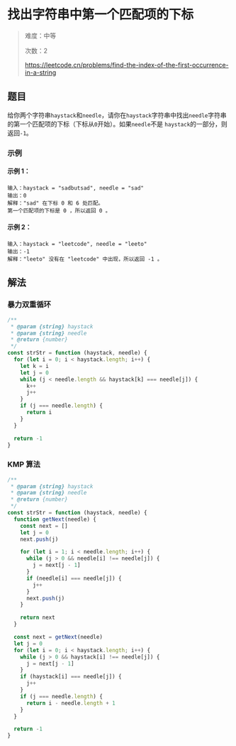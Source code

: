 # 找出字符串中第一个匹配项的下标

> 难度：中等
>
> 次数：2
>
> https://leetcode.cn/problems/find-the-index-of-the-first-occurrence-in-a-string

## 题目

给你两个字符串`haystack`和`needle`，请你在`haystack`字符串中找出`needle`字符串的第一个匹配项的下标（下标从`0`开始）。如果`needle`不是 `haystack`的一部分，则返回`-1`。

### 示例

#### 示例 1：

```
输入：haystack = "sadbutsad", needle = "sad"
输出：0
解释："sad" 在下标 0 和 6 处匹配。
第一个匹配项的下标是 0 ，所以返回 0 。
```

#### 示例 2：

```
输入：haystack = "leetcode", needle = "leeto"
输出：-1
解释："leeto" 没有在 "leetcode" 中出现，所以返回 -1 。
```

## 解法

### 暴力双重循环

```javascript
/**
 * @param {string} haystack
 * @param {string} needle
 * @return {number}
 */
const strStr = function (haystack, needle) {
  for (let i = 0; i < haystack.length; i++) {
    let k = i
    let j = 0
    while (j < needle.length && haystack[k] === needle[j]) {
      k++
      j++
    }
    if (j === needle.length) {
      return i
    }
  }

  return -1
}
```

### KMP 算法

```javascript
/**
 * @param {string} haystack
 * @param {string} needle
 * @return {number}
 */
const strStr = function (haystack, needle) {
  function getNext(needle) {
    const next = []
    let j = 0
    next.push(j)

    for (let i = 1; i < needle.length; i++) {
      while (j > 0 && needle[i] !== needle[j]) {
        j = next[j - 1]
      }
      if (needle[i] === needle[j]) {
        j++
      }
      next.push(j)
    }

    return next
  }

  const next = getNext(needle)
  let j = 0
  for (let i = 0; i < haystack.length; i++) {
    while (j > 0 && haystack[i] !== needle[j]) {
      j = next[j - 1]
    }
    if (haystack[i] === needle[j]) {
      j++
    }
    if (j === needle.length) {
      return i - needle.length + 1
    }
  }

  return -1
}
```
